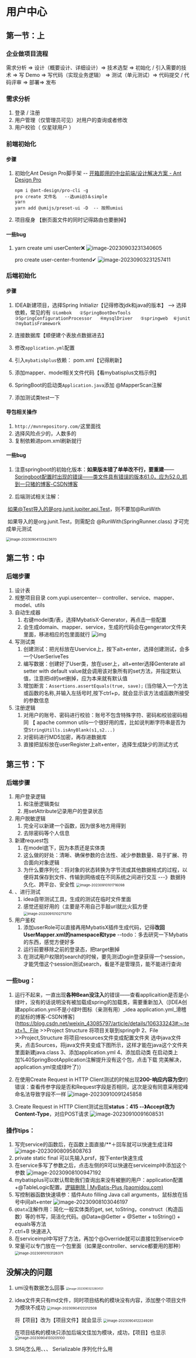 # 用户中心

## 第一节：上

### 企业做项目流程 

需求分析 => 设计（概要设计、详细设计）=> 技术选型 => 初始化 / 引入需要的技术 => 写 Demo => 写代码（实现业务逻辑） => 测试（单元测试）=> 代码提交 / 代码评审 => 部署=> 发布

### 需求分析 

1. 登录 / 注册 
2. 用户管理（仅管理员可见）对用户的查询或者修改 
3. 用户校验（ 仅星球用户 ）

### 前端初始化

#### 步骤

1. 初始化Ant Design Pro脚手架 -- [开箱即用的中台前端/设计解决方案 - Ant Design Pro](https://pro.ant.design/zh-CN/)  

   ``` 终端
   npm i @ant-design/pro-cli -g
   pro create 文件名   --选umi@3＆simple
   yarn
   yarn add @umijs/preset-ui -D  -- 按照umiui
   ```

2. 项目瘦身  【删页面文件的同时记得路由也要删掉】

#### 一些bug

1. yarn create umi userCenter❌
   ![image-20230903231340605](E:\Project\YpProject\userCenter\用户中心.assets\image-20230903231340605.png)

   
   
   pro create user-center-frontend✔
   ![image-20230903231257411](E:\Project\YpProject\userCenter\用户中心.assets\image-20230903231257411.png)

### 后端初始化

#### 步骤

1. IDEA新建项目，选择Spring Initializr【记得修改jdk和java的版本】   -->   选择依赖，常见的有 `①Lombok   ②SpringBootDevTools   ③SpringConfigurationProcessor   ④mysqlDriver   ⑤springweb  ⑥junit  ⑦mybatisFramework    `

2. 连接数据库【顺便建个表放点数据进去】
3. 修改`application.yml`配置
4. 引入`mybatisbplus`依赖： pom.xml【记得刷新】
5. 添加mapper、model相关文件代码【看mybatisplus文档示例】
6. SpringBoot的启动类`Application.java`添加 @MapperScan注解
7. 添加测试类test一下

#### 导包相关操作

1. `http://mvnrepository.com/`这里面找
2. 选择风险点少的，人数多的
3. 复制依赖进pom.xml刷新就行

#### 一些bug

1. 注意springboot的初始化版本：**如果版本错了单单改不行，要重建**——[Springboot配置时出现的错误——类文件具有错误的版本61.0，应为52.0_抓到一只猪的博客-CSDN博客](https://blog.csdn.net/m0_64473560/article/details/131215114?spm=1001.2101.3001.6650.2&utm_medium=distribute.pc_relevant.none-task-blog-2~default~CTRLIST~Rate-2-131215114-blog-128366932.235^v38^pc_relevant_anti_vip_base&depth_1-utm_source=distribute.pc_relevant.none-task-blog-2~default~CTRLIST~Rate-2-131215114-blog-128366932.235^v38^pc_relevant_anti_vip_base&utm_relevant_index=1)

2. 后端测试相关注解：

​				如果@Test导入的是org.junit.jupiter.api.Test，则不要加@RunWith

​				如果导入的是org.junit.Test，则需配合 @RunWith(SpringRunner.class) 才可完成单元测试

<img src="E:\Project\YpProject\userCenter\用户中心.assets\image-20230904133423670.png" alt="image-20230904133423670" style="zoom:67%;" />



## 第二节：中

### 后端步骤

1. 设计表
2. 规整项目目录 com.yupi.usercenter-- controller、service、mapper、model、utils
3. 自动生成器 
   1. 右键model类/表，选择MybatisX-Generator，再点击一些配置
   2. 会生成domain、mapper、service，生成的代码会在gengerator文件夹里面，移进相应的包里面就行
      ![img](E:\Project\YpProject\userCenter\用户中心.assets\1647161384855-8dcd5b67-1d02-47d4-980c-259b542573a2.png)
4. 写测试类
   1. 创建测试：把光标放在Uservice上，按下alt+enter，选择创建测试，会多一个UserSeriveTes
   2. 编写数据：创建好了User类，放在user上，alt+enter选择Genterate all setter with default value就会调用该对象所有的set方法，并指定默认值，注意把id的set删掉，应为本来就有默认值
   3. 增加断言：`Assertions.assertEquals(true, save);` (当你输入一个方法或函数的名称,并输入左括号时,按下ctrl+p，就会显示该方法或函数所接受的参数信息
5. 注册逻辑
   1. 对用户的账号、密码进行校验：账号不包含特殊字符、密码和校验密码相同 【 apache common utils一个很好用的库，比如说判断字符串是否为空`StringUtills.isAnyBlank(s1,s2...)`
   2. 对密码进行MD5加密，再存进数据库
   3. 直接把鼠标放在userRegister上alt+enter，选择生成缺少的测试方式

## 第三节：下

### 后端步骤

1. 用户登录逻辑
   1. 和注册逻辑类似
   2. 用setAttribute记录用户的登录状态
2. 用户脱敏逻辑
   1. 完全可以新建一个函数，因为很多地方用得到
   2. 去除密码等个人信息
3. 新建request包
   1. 在model底下，因为本质还是实体类
   2. 这么做的好处：清晰、确保参数的合法性、减少参数数量、易于扩展、符合面向对象逻辑
   3. 为什么要序列化：将对象的状态转换为字节流或其他数据格式的过程，以便将其保存到文件、传输到网络或在不同系统之间进行交互 ---》数据持久化、跨平台、安全性
      <img src="E:\Project\YpProject\userCenter\README.assets\image-20230910101716098.png" alt="image-20230910101716098" style="zoom:67%;" />
4. 、进行测试
   1. idea自带测试工具，生成的测试在临时文件里面
   2. 感觉还挺好用的（主要是不用自己手敲url就比火狐方便
      <img src="E:\Project\YpProject\userCenter\README.assets\image-20230910102713710.png" alt="image-20230910102713710" style="zoom:67%;" />
5. 用户鉴权
   1. 添加userRole可以直接再用MybatisX插件生成代码，记得**改回UserMapper.xml的namespace和type** --todo：多去研究一下Mybatis的东西，感觉方便好多
   2. 运行前要移除之前的登录态，把target删掉
   3. 在测试用户权限的search的时候，要先测试login登录获得一个session，才能凭借这个session测试search，看是不是管理员，能不能进行查询


### 一些bug：

1. 运行不起来，一直出现**各种Bean没注入**的错误——查看applicaition是否是小绿叶，没有的话说明没有被加载成spring的加载类，需要重新加入（[IDEA创建application.yml不是小绿叶图标（亲测有用）_idea application.yml_滑稽的鼠标的博客-CSDN博客](https://blog.csdn.net/weixin_43085797/article/details/106333243#:~:text=1、File >>Project Structure 将项目关联到spring中 2、File >>Project,Structure 将项目resources文件变成配置文件夹 选中java文件夹，点击Sources，将java文件夹变成下图所示，这样才能在java这个文件夹里面新建java.class 3、添加application.yml 4、添加启动类 在启动类上加%40SpringBootApplication注解提升没有这个包，点击下载 完美解决，application.yml变成绿叶了)）

2. 在使用Create Request in HTTP Client测试的时候出现**200-响应内容为空**的错误：查看传参字段是否和Request字段是否相同，这次是没有同意采用驼峰命名法导致字段不一样
   ![image-20230910091245858](E:\Project\YpProject\userCenter\README.assets\image-20230910091245858.png)

3. Create Request in HTTP Client测试出现**status：415 --》Accept改为Content-Type**，对应POST请求
   ![image-20230910091608531](E:\Project\YpProject\userCenter\README.assets\image-20230910091608531.png)

### 操作tips：

1. 写完service的函数后，在函数上面直接/**＋回车就可以快速生成注释
   ![image-20230908095808763](E:\Project\YpProject\userCenter\用户中心.assets\image-20230908095808763.png)
2. private static final  可以先输入prsf，按下enter快速生成
3. 在service多写了参数之后，点击左侧的R可以快速在serviceimpl中添加这个参数
   ![image-20230908100947192](E:\Project\YpProject\userCenter\用户中心.assets\image-20230908100947192.png)
4. mybatisplus可以默认帮助我们查询出来没有被删的用户：application配置+@TableLogic配置。[逻辑删除 | MyBatis-Plus (baomidou.com)](https://baomidou.com/pages/6b03c5/#使用方法)
5. 写控制器函数快速填参：插件Auto filling Java call arguments，鼠标放在括号中间alt+enter
   ![image-20230908103046197](E:\Project\YpProject\userCenter\用户中心.assets\image-20230908103046197.png)
6. `@Data`注解作用：简化一般实体类的get, set, toString，construct（构造函数）等的书写，简洁化代码。@Data≈@Getter + @Setter + toString() + equals等方法
6. ctrl+B 快速进入
6. 在serviceimpl中写好了方法，再加个@Override就可以直接拉到service中
9. 常量可以专门放在一个包里面（如果是controller、service都要用的那种）
   <img src="E:\Project\YpProject\userCenter\README.assets\image-20230910103126371.png" alt="image-20230910103126371" style="zoom:67%;" />

## 没解决的问题

1. umi没有数据怎么回事
   <img src="E:\Project\YpProject\userCenter\用户中心.assets\image-20230903232604121.png" alt="image-20230903232604121" style="zoom:50%;" />

2. idea文件夹只有md文件，同时项目结构的模块没有内容，添加整个项目文件为模块不成功
   <img src="E:\Project\YpProject\userCenter\用户中心.assets\image-20230904122212508-16938013373501.png" alt="image-20230904122212508" style="zoom:67%;" />
   
   将【项目】改为【项目文件】就会显示
   <img src="E:\Project\YpProject\userCenter\用户中心.assets\image-20230904122249281-16938013713362.png" alt="image-20230904122249281" style="zoom: 67%;" />

   在项目结构的模块只添加后端文佳加为模块，成功，【项目】也显示
   <img src="E:\Project\YpProject\userCenter\用户中心.assets\image-20230904133205100-16938055287873.png" alt="image-20230904133205100" style="zoom:67%;" />

3. Slf4j怎么用、、、 Serializable 序列化什么用